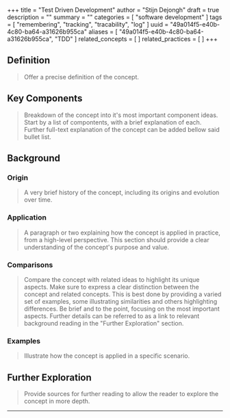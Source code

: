+++
title = "Test Driven Development"
author = "Stijn Dejongh"
draft = true
description = ""
summary = ""
categories = [ "software development" ]
tags = [ "remembering", "tracking", "tracability", "log" ]
uuid = "49a014f5-e40b-4c80-ba64-a31626b955ca"
aliases = [ "49a014f5-e40b-4c80-ba64-a31626b955ca", "TDD" ]
related_concepts = [ ]
related_practices = [ ]
+++

## Definition

> Offer a precise definition of the concept.

## Key Components

> Breakdown of the concept into it's most important component ideas.
> Start by a list of compontents, with a brief explanation of each.
> Further full-text explanation of the concept can be added bellow said bullet list.

## Background

### Origin

> A very brief history of the concept, including its origins and evolution over time.

### Application

> A paragraph or two explaining how the concept is applied in practice, from a high-level perspective.
> This section should provide a clear understanding of the concept's purpose and value.

### Comparisons

> Compare the concept with related ideas to highlight its unique aspects.
> Make sure to express a clear distinction between the concept and related concepts. This is best done by providing a varied set of examples,
> some illustrating similarities and others highlighting differences.
> Be brief and to the point, focusing on the most important aspects. Further details can be referred to as a link to relevant background reading in
> the "Further Exploration" section.

### Examples

> Illustrate how the concept is applied in a specific scenario.

## Further Exploration

> Provide sources for further reading to allow the reader to explore the concept in more depth.

---
